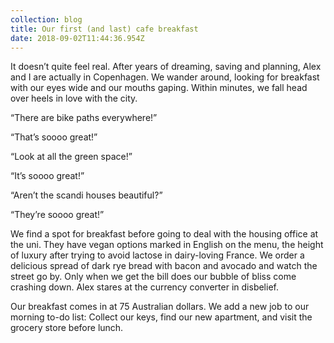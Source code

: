 ```yaml
---
collection: blog
title: Our first (and last) cafe breakfast
date: 2018-09-02T11:44:36.954Z
---
```

It doesn’t quite feel real. After years of dreaming, saving and planning, Alex and I are actually in Copenhagen. We wander around, looking for breakfast with our eyes wide and our mouths gaping. Within minutes, we fall head over heels in love with the city.

“There are bike paths everywhere!”

“That’s soooo great!”

“Look at all the green space!”

“It’s soooo great!”

“Aren’t the scandi houses beautiful?”

“They’re soooo great!”

We find a spot for breakfast before going to deal with the housing office at the uni. They have vegan options marked in English on the menu, the height of luxury after trying to avoid lactose in dairy-loving France. We order a delicious spread of dark rye bread with bacon and avocado and watch the street go by. Only when we get the bill does our bubble of bliss come crashing down. Alex stares at the currency converter in disbelief. 

Our breakfast comes in at 75 Australian dollars. We add a new job to our morning to-do list: Collect our keys, find our new apartment, and visit the grocery store before lunch.

